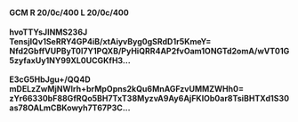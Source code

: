 #### GCM R 20/0c/400 L 20/0c/400
**hvoTTYsJINMS236J**<br/>**TensjIQv1SeRRY4GP4iB/xtAiyvByg0gSRdD1r5KmeY=**<br/>**Nfd2GbffVUPByT0I7Y1PQXB/PyHiQRR4AP2fvOam1ONGTd2omA/wVT01G5zyfaxUy1NY99XL0UCGKfH3...**<br/><br/>
**E3cG5HbJgu+/QQ4D**<br/>**mDELzZwMjNWlrh+brMpOpns2kQu6MnAGFzvUMMZWHh0=**<br/>**zYr66330bF88GfRQo5BH7TxT38MyzvA9Ay6AjFKlOb0ar8TsiBHTXd1S30as78OALmCBKowyh7T67P3C...**
